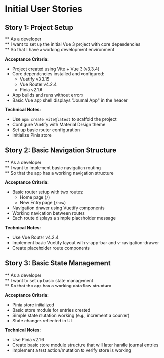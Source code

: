 # Initial User Stories

## Story 1: Project Setup

** As a developer  
** I want to set up the initial Vue 3 project with core dependencies  
\*\* So that I have a working development environment

**Acceptance Criteria:**

- Project created using Vite + Vue 3 (v3.3.4)
- Core dependencies installed and configured:
  - Vuetify v3.3.15
  - Vue Router v4.2.4
  - Pinia v2.1.6
- App builds and runs without errors
- Basic Vue app shell displays "Journal App" in the header

**Technical Notes:**

- Use `npm create vite@latest` to scaffold the project
- Configure Vuetify with Material Design theme
- Set up basic router configuration
- Initialize Pinia store

## Story 2: Basic Navigation Structure

** As a developer  
** I want to implement basic navigation routing  
\*\* So that the app has a working navigation structure

**Acceptance Criteria:**

- Basic router setup with two routes:
  - Home page (`/`)
  - New Entry page (`/new`)
- Navigation drawer using Vuetify components
- Working navigation between routes
- Each route displays a simple placeholder message

**Technical Notes:**

- Use Vue Router v4.2.4
- Implement basic Vuetify layout with v-app-bar and v-navigation-drawer
- Create placeholder route components

## Story 3: Basic State Management

** As a developer  
** I want to set up basic state management  
\*\* So that the app has a working data flow structure

**Acceptance Criteria:**

- Pinia store initialized
- Basic store module for entries created
- Simple state mutation working (e.g., increment a counter)
- State changes reflected in UI

**Technical Notes:**

- Use Pinia v2.1.6
- Create basic store module structure that will later handle journal entries
- Implement a test action/mutation to verify store is working
